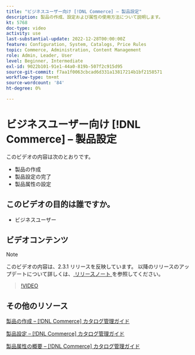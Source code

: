 ```yaml
---
title: "ビジネスユーザー向け [!DNL Commerce] – 製品設定"
description: 製品の作成、設定および属性の使用方法について説明します。
kt: 5768
doc-type: video
activity: use
last-substantial-update: 2022-12-28T00:00:00Z
feature: Configuration, System, Catalogs, Price Rules
topic: Commerce, Administration, Content Management
role: Admin, Leader, User
level: Beginner, Intermediate
exl-id: 9022b101-91e1-44a0-819b-507f2c915d95
source-git-commit: f7aa1f0063cbcad6d331a13817214b1bf2158571
workflow-type: tm+mt
source-wordcount: '84'
ht-degree: 0%

---
```


# ビジネスユーザー向け [!DNL Commerce] – 製品設定

このビデオの内容は次のとおりです。

- 製品の作成
- 製品設定の完了
- 製品属性の設定

## このビデオの目的は誰ですか。

- ビジネスユーザー

## ビデオコンテンツ

>[!NOTE]
>
>このビデオの内容は、2.3.1 リリースを反映しています。 以降のリリースのアップデートについて詳しくは、[ リリースノート ](https://experienceleague.adobe.com/docs/commerce-operations/release/notes/overview.html) を参照してください。

>[!VIDEO](https://video.tv.adobe.com/v/35953?quality=12&learn=on)

## その他のリソース

[ 製品の作成 –  [!DNL Commerce]  カタログ管理ガイド ](https://experienceleague.adobe.com/docs/commerce-admin/catalog/products/product-create.html)

[ 製品設定 –  [!DNL Commerce]  カタログ管理ガイド ](https://experienceleague.adobe.com/docs/commerce-admin/catalog/products/product-create.html#product-settings)

[ 製品属性の概要 –  [!DNL Commerce]  カタログ管理ガイド ](https://experienceleague.adobe.com/docs/commerce-admin/catalog/product-attributes/product-attributes.html)
